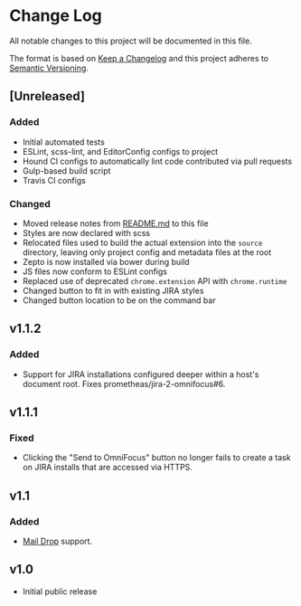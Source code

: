 # Change Log
All notable changes to this project will be documented in this file.

The format is based on [Keep a Changelog](http://keepachangelog.com/)
and this project adheres to [Semantic Versioning](http://semver.org/).


## [Unreleased]
### Added
- Initial automated tests
- ESLint, scss-lint, and EditorConfig configs to project
- Hound CI configs to automatically lint code contributed via pull requests
- Gulp-based build script
- Travis CI configs
### Changed
- Moved release notes from [README.md](./README.md) to this file
- Styles are now declared with scss
- Relocated files used to build the actual extension into the `source` directory, leaving only project config and metadata files at the root
- Zepto is now installed via bower during build
- JS files now conform to ESLint configs
- Replaced use of deprecated `chrome.extension` API with `chrome.runtime`
- Changed button to fit in with existing JIRA styles
- Changed button location to be on the command bar

## v1.1.2
### Added
- Support for JIRA installations configured deeper within a host's document root. Fixes prometheas/jira-2-omnifocus#6.

## v1.1.1
### Fixed
- Clicking the "Send to OmniFocus" button no longer fails to create a task on JIRA installs that are accessed via HTTPS.

## v1.1
### Added
- [Mail Drop](http://www.omnigroup.com/blog/deliver-actions-to-your-omnifocus-inbox-with-mail-drop) support.

## v1.0
- Initial public release
